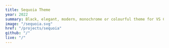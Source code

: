 ```yaml
---
title: Sequoia Theme
year: 2022
summary: Black, elegant, modern, monochrome or colourful theme for VS Code and other interfaces.
image: "/sequoia.svg"
href: "/projects/sequoia"
github: "/"
live: "/"
---
```

